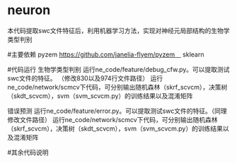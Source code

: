 # neuron
本代码提取swc文件特征后，利用机器学习方法，实现对神经元局部结构的生物学类型判别

#主要依赖
pyzem
https://github.com/janelia-flyem/pyzem　
sklearn

#代码运行
生物学类型判别
运行ne_code/feature/debug_cfw.py。可以提取测试swc文件的特征。
（修改830以及974行文件路径）
运行ne_code/network/scmcv下代码，可分别输出随机森林（skrf_scvcm），决策树（skdt_scvcm），svm（svm_scvcm.py）的训练结果以及混淆矩阵

错误预测
运行ne_code/feature/error.py。可以提取测试swc文件的特征。（同理修改文件路径）
运行ne_code/network/scmcv下代码，可分别输出随机森林（skrf_scvcm），决策树（skdt_scvcm），svm（svm_scvcm.py）的训练结果以及混淆矩阵

#其余代码说明
